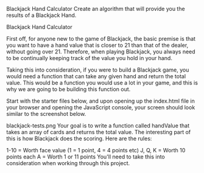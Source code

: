 Blackjack Hand Calculator
Create an algorithm that will provide you the results of a Blackjack Hand.

Blackjack Hand Calculator  

First off, for anyone new to the game of Blackjack, the basic premise is that you want to have a hand value that is closer to 21 than that of the dealer, without going over 21. Therefore, when playing Blackjack, you always need to be continually keeping track of the value you hold in your hand.

Taking this into consideration, if you were to build a Blackjack game, you would need a function that can take any given hand and return the total value. This would be a function you would use a lot in your game, and this is why we are going to be building this function out.

Start with the starter files below, and upon opening up the index.html file in your browser and opening the JavaScript console, your screen should look similar to the screenshot below.

blackjack-tests.png
Your goal is to write a function called handValue that takes an array of cards and returns the total value. The interesting part of this is how Blackjack does the scoring. Here are the rules:

1-10 = Worth face value (1 = 1 point, 4 = 4 points etc)
J, Q, K = Worth 10 points each
A = Worth 1 or 11 points
You'll need to take this into consideration when working through this project.
